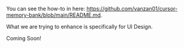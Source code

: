 You can see the how-to in here: https://github.com/vanzan01/cursor-memory-bank/blob/main/README.md.

What we are trying to enhance is specifically for UI Design.

Coming Soon!
